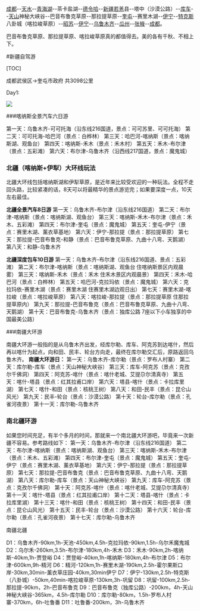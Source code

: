 



[成都](http://www.mafengwo.cn/travel-scenic-spot/mafengwo/10035.html)--[天水](http://www.mafengwo.cn/travel-scenic-spot/mafengwo/10784.html)--[青海湖](http://www.mafengwo.cn/travel-scenic-spot/mafengwo/10799.html)--茶卡盐湖--[德令哈](http://www.mafengwo.cn/travel-scenic-spot/mafengwo/12444.html)--[新疆](http://www.mafengwo.cn/travel-scenic-spot/mafengwo/13061.html)[若羌](http://www.mafengwo.cn/travel-scenic-spot/mafengwo/18014.html)县--塔中（沙漠公路）--[库车](http://www.mafengwo.cn/travel-scenic-spot/mafengwo/16142.html)--[天山](http://www.mafengwo.cn/travel-scenic-spot/mafengwo/17879.html)神秘大峡谷--巴音布鲁克草原--那拉提草原--[奎屯](http://www.mafengwo.cn/travel-scenic-spot/mafengwo/63100.html)--赛里木湖--[伊宁](http://www.mafengwo.cn/travel-scenic-spot/mafengwo/63095.html)--[特克斯](http://www.mafengwo.cn/travel-scenic-spot/mafengwo/63096.html)八卦城（喀拉峻草原）--[昭苏](http://www.mafengwo.cn/travel-scenic-spot/mafengwo/63092.html)--[伊宁](http://www.mafengwo.cn/travel-scenic-spot/mafengwo/63095.html)--[乌鲁木齐](http://www.mafengwo.cn/travel-scenic-spot/mafengwo/10218.html)--[瓜州](http://www.mafengwo.cn/travel-scenic-spot/mafengwo/14288.html)--[张掖](http://www.mafengwo.cn/travel-scenic-spot/mafengwo/11340.html)--[成都](http://www.mafengwo.cn/travel-scenic-spot/mafengwo/10035.html)。





巴音布鲁克草原、那拉提草原、喀拉峻草原真的都值得去。美的各有千秋、不相上下。

#新疆自驾游

[TOC]




成都武侯区->奎屯市政府 共3098公里

Day1:



![](image/20171201153008.png)







###喀纳斯全景汽车六日游

第一天：乌鲁木齐-可可托海（沿东线216国道，景点：可可苏里、可可托海）
第二天：可可托海-哈巴河（景点：白桦林）
第三天：哈巴河-喀纳斯（景点：喀纳斯湖、观鱼台）
第四天：喀纳斯-禾木（景点：禾木村）
第五天：禾木-布尔津（景点：五彩滩）
第六天：布尔津-乌鲁木齐（沿西线217国道，景点：魔鬼城）





### 北疆（喀纳斯+伊犁）大环线玩法

北疆大环线包括喀纳斯湖和伊犁草原，是近年来比较受欢迎的一种玩法。全程不走回头路，比较紧凑的话，8天可以将最精华的景点游览完；如果要深度一点，10天左右最佳。

**北疆全景汽车8日游**
第一天：乌鲁木齐-布尔津（沿东线216国道）
第二天：布尔津-喀纳斯（景点：喀纳斯湖、观鱼台）
第三天：喀纳斯-禾木-布尔津（景点：禾木、五彩滩）
第四天：布尔津-奎屯（景点：魔鬼城）
第五天：奎屯-伊宁（景点：赛里木湖、薰衣草基地）
第六天：伊宁-那拉提（景点：那拉提草原）
第七天：那拉提-巴音布鲁克-和静（景点：巴音布鲁克草原、九曲十八弯、天鹅湖）
第八天：和静-乌鲁木齐

**北疆深度包车10日游**
第一天：乌鲁木齐-布尔津（沿东线216国道、景点：五彩滩）
第二天：布尔津-喀纳斯（景点：喀纳斯湖、观鱼台 住喀纳斯景区内观晨雾）
第三天：喀纳斯-禾木（景点：禾木  住禾木景区内观晨景）
第四天：禾木-哈巴河（景点：白桦林）
第五天：哈巴河-克拉玛依（景点：魔鬼城）
第六天：克拉玛依-赛里木湖（景点：赛里木湖 住赛里木湖边观日出）
第七天：赛里木湖-喀拉峻（景点：喀拉峻草原）
第八天：喀拉峻-那拉提（景点：那拉提草原 住那拉提草原内）
第九天：那拉提-巴音布鲁克（景点：巴音布鲁克草原、九曲十八弯、天鹅湖）
第十天：巴音布鲁克-乌鲁木齐（景点：独库公路 7座以下小车独享的中国最美公路）





###南疆大环游

南疆大环游一般指的是从乌鲁木齐出发，经库尔勒、库车、阿克苏到达喀什，然后再以喀什为起点，向和田、民丰、轮台方向走，最终在库尔勒交汇后，原路返回乌鲁木齐。
**南疆大环游日：**
第一天：乌鲁木齐-库尔勒（景点：罗布人村寨）
第二天：库尔勒-库车（景点：天山神秘大峡谷）
第三天：库车-阿克苏（景点：克孜尔千佛洞）
第四天：阿克苏-喀什（景点：喀什老城、艾提尕尔清真寺）
第五天：喀什-塔县（景点：红其拉甫口岸）
第六天：塔县-喀什（景点：卡拉库里湖）
第七天：喀什-和田（景点：核桃王树）
第八天：和田-民丰（景点：昆仑山风光）
第九天：民丰-轮台（景点：沙漠公路）
第十天：轮台-库尔勒（景点：孔雀河夜景）
第十一天：库尔勒-乌鲁木齐





### 南北疆环游

如果您时间充足，有半个多月的时间，那就来一个南北疆大环游吧，毕竟来一次新疆不容易。参考路线如下：
第一天：乌鲁木齐-布尔津（沿东线216国道）
第二天：布尔津-喀纳斯（景点：喀纳斯湖、观鱼台）
第三天：喀纳斯-禾木-布尔津（景点：禾木、五彩滩）
第四天：布尔津-奎屯（景点：魔鬼城）
第五天：奎屯-伊宁（景点：赛里木湖、薰衣草基地）
第六天：伊宁-那拉提（景点：那拉提草原）
第七天：那拉提-巴音布鲁克（景点：巴音布鲁克草原、九曲十八弯、天鹅湖）
第八天：库尔勒-库车（景点：天山神秘大峡谷）
第九天：库车-阿克苏（景点：克孜尔千佛洞）
第十天：阿克苏-喀什（景点：喀什老城、艾提尕尔清真寺）
第十一天：喀什-塔县（景点：红其拉甫口岸）
第十二天：塔县-喀什（景点：卡拉库里湖）
第十三天：喀什-和田（景点：核桃王树）
第十四天：和田-民丰（景点：昆仑山风光）
第十五天：民丰-轮台（景点：沙漠公路）
第十六天：轮台-库尔勒（景点：孔雀河夜景）
第十七天：库尔勒-乌鲁木齐





南疆北疆

D1：乌鲁木齐-90km,1h-天池-450km,4.5h-克拉玛依-90km,1.5h-乌尔禾魔鬼城
D2：乌尔禾-260km,3.5h-布尔津-180km,4h-禾木
D3：禾木-90km,2h-喀纳斯-40km,1h-贾登峪
D4：贾登峪-40km,1h-喀纳斯-180km,4h-布尔津
D5：布尔津-600km,9h-精河
D6：精河-120km,1h-赛里木湖-190km,2.5h-霍尔果斯口岸-30km,30min-薰衣草庄园-40km,30min伊宁
D7：伊宁-130km,2.5h-特克斯（八卦城）-50km,40min-喀拉峻草原-130km,3h-巩留
D8：巩留-100km,2.5h-那拉提-90km，2h-巴音布鲁克
D9：巴音布鲁克（独库公路）-200km，4h-天山神秘大峡谷-365km，4.5h-库尔勒
D10：库尔勒-80km，1.5h-罗布人村寨-370km，6h-吐鲁番
D11：吐鲁番-200km，3h-乌鲁木齐